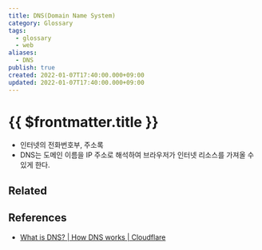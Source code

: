 ```yaml
---
title: DNS(Domain Name System)
category: Glossary
tags:
  - glossary
  - web
aliases:
  - DNS
publish: true
created: 2022-01-07T17:40:00.000+09:00
updated: 2022-01-07T17:40:00.000+09:00
---
```


# {{ $frontmatter.title }}

- 인터넷의 전화번호부, 주소록
- DNS는 도메인 이름을 IP 주소로 해석하여 브라우저가 인터넷 리소스를 가져올 수 있게 한다.

## Related

## References

- [What is DNS? | How DNS works | Cloudflare](https://www.cloudflare.com/en-gb/learning/dns/what-is-dns/)
